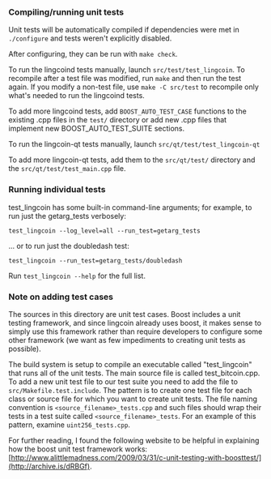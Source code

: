 ### Compiling/running unit tests

Unit tests will be automatically compiled if dependencies were met in `./configure`
and tests weren't explicitly disabled.

After configuring, they can be run with `make check`.

To run the lingcoind tests manually, launch `src/test/test_lingcoin`. To recompile
after a test file was modified, run `make` and then run the test again. If you
modify a non-test file, use `make -C src/test` to recompile only what's needed
to run the lingcoind tests.

To add more lingcoind tests, add `BOOST_AUTO_TEST_CASE` functions to the existing
.cpp files in the `test/` directory or add new .cpp files that
implement new BOOST_AUTO_TEST_SUITE sections.

To run the lingcoin-qt tests manually, launch `src/qt/test/test_lingcoin-qt`

To add more lingcoin-qt tests, add them to the `src/qt/test/` directory and
the `src/qt/test/test_main.cpp` file.

### Running individual tests

test_lingcoin has some built-in command-line arguments; for
example, to run just the getarg_tests verbosely:

    test_lingcoin --log_level=all --run_test=getarg_tests

... or to run just the doubledash test:

    test_lingcoin --run_test=getarg_tests/doubledash

Run `test_lingcoin --help` for the full list.

### Note on adding test cases

The sources in this directory are unit test cases.  Boost includes a
unit testing framework, and since lingcoin already uses boost, it makes
sense to simply use this framework rather than require developers to
configure some other framework (we want as few impediments to creating
unit tests as possible).

The build system is setup to compile an executable called "test_lingcoin"
that runs all of the unit tests.  The main source file is called
test_bitcoin.cpp. To add a new unit test file to our test suite you need
to add the file to `src/Makefile.test.include`. The pattern is to create
one test file for each class or source file for which you want to create
unit tests.  The file naming convention is `<source_filename>_tests.cpp`
and such files should wrap their tests in a test suite
called `<source_filename>_tests`. For an example of this pattern,
examine `uint256_tests.cpp`.

For further reading, I found the following website to be helpful in
explaining how the boost unit test framework works:
[http://www.alittlemadness.com/2009/03/31/c-unit-testing-with-boosttest/](http://archive.is/dRBGf).
